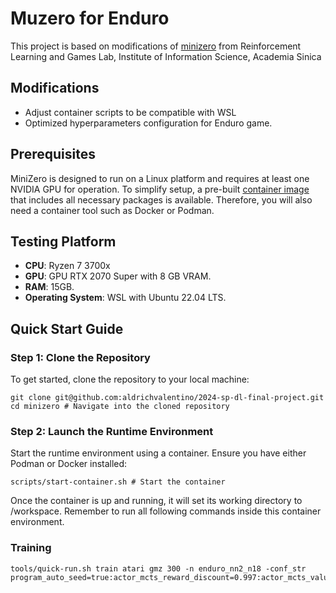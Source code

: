 # Muzero for Enduro

This project is based on modifications of [minizero](https://github.com/rlglab/minizero/tree/main?tab=readme-ov-file) from Reinforcement Learning and Games Lab, Institute of Information Science, Academia Sinica

## Modifications
- Adjust container scripts to be compatible with WSL
- Optimized hyperparameters configuration for Enduro game.

## Prerequisites

MiniZero is designed to run on a Linux platform and requires at least one NVIDIA GPU for operation. To simplify setup, a pre-built [container image](https://hub.docker.com/r/kds285/minizero) that includes all necessary packages is available. Therefore, you will also need a container tool such as Docker or Podman.

## Testing Platform
- **CPU**: Ryzen 7 3700x
- **GPU**: GPU RTX 2070 Super with 8 GB VRAM.
- **RAM**: 15GB.
- **Operating System**: WSL with Ubuntu 22.04 LTS.


## Quick Start Guide


### Step 1: Clone the Repository
To get started, clone the repository to your local machine:
```bash=
git clone git@github.com:aldrichvalentino/2024-sp-dl-final-project.git
cd minizero # Navigate into the cloned repository
```
### Step 2: Launch the Runtime Environment
Start the runtime environment using a container. Ensure you have either Podman or Docker installed:
```bash=
scripts/start-container.sh # Start the container
```
Once the container is up and running, it will set its working directory to /workspace. Remember to run all following commands inside this container environment.

### Training
```bash=
tools/quick-run.sh train atari gmz 300 -n enduro_nn2_n18 -conf_str program_auto_seed=true:actor_mcts_reward_discount=0.997:actor_mcts_value_rescale=true:actor_resign_threshold=-2:zero_num_games_per_iteration=250:zero_disable_resign_ratio=1:learner_per_init_beta=0.4:learner_per_beta_anneal=false:learner_training_step=200:learner_training_display_step=100:learner_batch_size=512:learner_n_step_return=5:learner_learning_rate=0.1:nn_num_blocks=2:nn_num_hidden_channels=64:nn_num_value_hidden_channels=64:env_atari_name=enduro:learner_num_thread=12:zero_replay_buffer=5:learner_use_per=true
```

